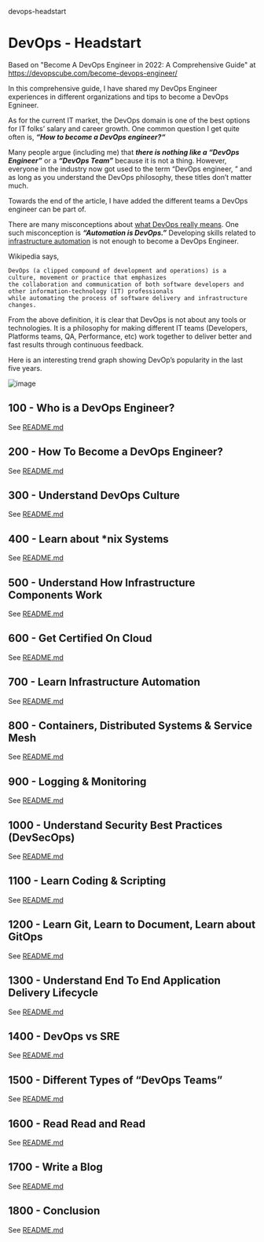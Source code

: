 devops-headstart
# DevOps - Headstart

Based on "Become A DevOps Engineer in 2022: A Comprehensive Guide" at https://devopscube.com/become-devops-engineer/

In this comprehensive guide, I have shared my DevOps Engineer experiences in different organizations and tips to become a DevOps Egnineer.

As for the current IT market, the DevOps domain is one of the best options for IT folks’ salary and career growth. One common question I get quite often is, ***“How to become a DevOps engineer?“***

Many people argue (including me) that ***there is nothing like a “DevOps Engineer”*** or a ***“DevOps Team”*** because it is not a thing. However, everyone in the industry now got used to the term “DevOps engineer, ” and as long as you understand the DevOps philosophy, these titles don’t matter much.

Towards the end of the article, I have added the different teams a DevOps engineer can be part of.

There are many misconceptions about [what DevOps really means](https://devopscube.com/what-is-devops-what-does-it-really-mean/). One such misconception is ***“Automation is DevOps.”*** Developing skills related to [infrastructure automation](https://devopscube.com/devops-tools-for-infrastructure-automation/) is not enough to become a DevOps Engineer.

Wikipedia says,

```
DevOps (a clipped compound of development and operations) is a culture, movement or practice that emphasizes 
the collaboration and communication of both software developers and other information-technology (IT) professionals 
while automating the process of software delivery and infrastructure changes.
```

From the above definition, it is clear that DevOps is not about any tools or technologies. It is a philosophy for making different IT teams (Developers, Platforms teams, QA, Performance, etc) work together to deliver better and fast results through continuous feedback.

Here is an interesting trend graph showing DevOp’s popularity in the last five years.

![image](https://user-images.githubusercontent.com/12828104/150304058-252336d6-b6df-451b-98a4-b025e4c88780.png)

## 100 - Who is a DevOps Engineer?

See [README.md](./100/README.md)

## 200 - How To Become a DevOps Engineer?

See [README.md](./200/README.md)

## 300 - Understand DevOps Culture

See [README.md](./300/README.md)

## 400 - Learn about *nix Systems

See [README.md](./400/README.md)

## 500 - Understand How Infrastructure Components Work

See [README.md](./500/README.md)

## 600 - Get Certified On Cloud

See [README.md](./600/README.md)

## 700 - Learn Infrastructure Automation

See [README.md](./700/README.md)

## 800 - Containers, Distributed Systems & Service Mesh

See [README.md](./800/README.md)

## 900 - Logging & Monitoring

See [README.md](./900/README.md)

## 1000 - Understand Security Best Practices (DevSecOps)

See [README.md](./1000/README.md)

## 1100 - Learn Coding & Scripting

See [README.md](./1100/README.md)

## 1200 - Learn Git, Learn to Document, Learn about GitOps

See [README.md](./1200/README.md)

## 1300 - Understand End To End Application Delivery Lifecycle

See [README.md](./1300/README.md)

## 1400 - DevOps vs SRE

See [README.md](./1400/README.md)

## 1500 - Different Types of “DevOps Teams”

See [README.md](./1500/README.md)

## 1600 - Read Read and Read

See [README.md](./1600/README.md)

## 1700 - Write a Blog

See [README.md](./1700/README.md)

## 1800 - Conclusion

See [README.md](./1800/README.md)

